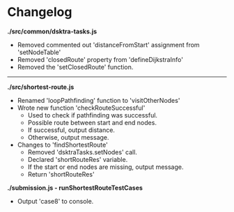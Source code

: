 # Changelog

**./src/common/dsktra-tasks.js**
* Removed commented out 'distanceFromStart' assignment from 'setNodeTable'
* Removed 'closedRoute' property from 'defineDijkstraInfo'
* Removed the 'setClosedRoute' function.

---

**./src/shortest-route.js**
* Renamed 'loopPathfinding' function to 'visitOtherNodes'
* Wrote new function 'checkRouteSuccessful'
	* Used to check if pathfinding was successful.
	* Possible route between start and end nodes.
	* If successful, output distance.
	* Otherwise, output message.
* Changes to 'findShortestRoute'
	* Removed 'dsktraTasks.setNodes' call.
	* Declared 'shortRouteRes' variable.
	* If the start or end nodes are missing, output message.
	* Return 'shortRouteRes'

**./submission.js - runShortestRouteTestCases**
* Output 'case8' to console.